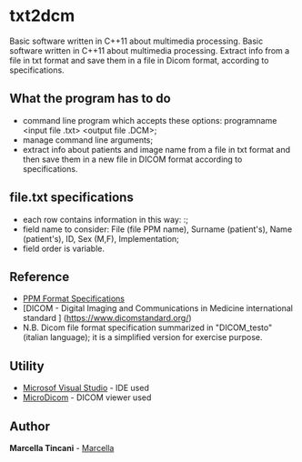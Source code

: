 # txt2dcm
Basic software written in C++11 about multimedia processing. Basic software written in C++11 about multimedia processing. Extract info from a file in txt format and save them in a file in Dicom format, according to specifications.

## What the program has to do

* command line program which accepts these options: programname <input file .txt> <output file .DCM>;
* manage command line arguments;
* extract info about patients and image name from a file in txt format and then save them in a new file in DICOM format according to specifications.

## file.txt specifications
* each row contains information in this way: <field name>:<tab><field value>;
* field name to consider: File (file PPM name), Surname (patient's), Name (patient's), ID, Sex (M,F), Implementation;
* field order is variable.

## Reference
* [PPM Format Specifications](http://netpbm.sourceforge.net/doc/ppm.html)
* [DICOM - Digital Imaging and Communications in Medicine international standard ] (https://www.dicomstandard.org/)
* N.B. Dicom file format specification summarized in "DICOM_testo" (italian language); it is a simplified version for exercise purpose.

## Utility

* [Microsof Visual Studio](https://visualstudio.microsoft.com/) - IDE used
* [MicroDicom](http://www.microdicom.com/downloads.html) - DICOM viewer used

## Author

**Marcella Tincani** - [Marcella](https://github.com/tmarcy)


